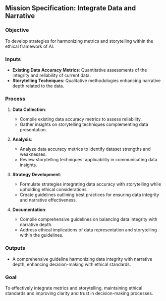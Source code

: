 ## Mission Specification: Integrate Data and Narrative

### Objective
To develop strategies for harmonizing metrics and storytelling within the ethical framework of AI.

### Inputs
- **Existing Data Accuracy Metrics**: Quantitative assessments of the integrity and reliability of current data.
- **Storytelling Techniques**: Qualitative methodologies enhancing narrative depth related to the data.

### Process
1. **Data Collection**:
   - Compile existing data accuracy metrics to assess reliability.
   - Gather insights on storytelling techniques complementing data presentation.

2. **Analysis**:
   - Analyze data accuracy metrics to identify dataset strengths and weaknesses.
   - Review storytelling techniques' applicability in communicating data insights.

3. **Strategy Development**:
   - Formulate strategies integrating data accuracy with storytelling while upholding ethical considerations.
   - Create guidelines outlining best practices for ensuring data integrity and narrative effectiveness.

4. **Documentation**:
   - Compile comprehensive guidelines on balancing data integrity with narrative depth.
   - Address ethical implications of data representation and storytelling within the guidelines.

### Outputs
- A comprehensive guideline harmonizing data integrity with narrative depth, enhancing decision-making with ethical standards.

### Goal
To effectively integrate metrics and storytelling, maintaining ethical standards and improving clarity and trust in decision-making processes.